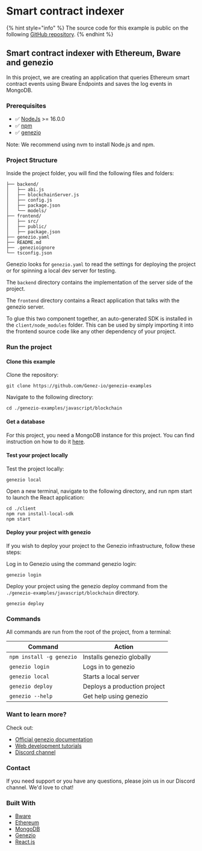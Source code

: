 # Smart contract indexer

{% hint style="info" %}
The source code for this example is public on the following [GitHub repository](https://github.com/Genez-io/genezio-examples/tree/master/javascript/blockchain).
{% endhint %}

## Smart contract indexer with Ethereum, Bware and genezio

In this project, we are creating an application that queries Ethereum smart contract events using Bware Endpoints and saves the log events in MongoDB.

### Prerequisites

* ✅ [NodeJs](https://nodejs.org/) >= 16.0.0
* ✅ [npm](https://genez.io/)
* ✅ [genezio](https://genez.io/)

Note: We recommend using nvm to install Node.js and npm.

### Project Structure

Inside the project folder, you will find the following files and folders:

```
├── backend/
│   ├── abi.js 
│   ├── blockchainServer.js 
│   ├── config.js 
│   ├── package.json
│   └── models/
├── frontend/
│   ├── src/
│   ├── public/
│   ├── package.json
├── genezio.yaml
├── README.md
├── .genezioignore
└── tsconfig.json
```

Genezio looks for `genezio.yaml` to read the settings for deploying the project or for spinning a local dev server for testing.

The `backend` directory contains the implementation of the server side of the project.

The `frontend` directory contains a React application that talks with the genezio server.

To glue this two component together, an auto-generated SDK is installed in the `client/node_modules` folder. This can be used by simply importing it into the frontend source code like any other dependency of your project.

### Run the project

#### Clone this example

Clone the repository:

```
git clone https://github.com/Genez-io/genezio-examples
```

Navigate to the following directory:

```
cd ./genezio-examples/javascript/blockchain
```

#### Get a database

For this project, you need a MongoDB instance for this project. You can find instruction on how to do it [here](https://genez.io/blog/how-to-add-a-mongodb-to-your-genezio-project/).

#### Test your project locally

Test the project locally:

```
genezio local
```

Open a new terminal, navigate to the following directory, and run npm start to launch the React application:

```
cd ./client
npm run install-local-sdk
npm start
```

#### Deploy your project with genezio

If you wish to deploy your project to the Genezio infrastructure, follow these steps:

Log in to Genezio using the command genezio login:

```
genezio login
```

Deploy your project using the genezio deploy command from the `./genezio-examples/javascript/blockchain` directory.

```
genezio deploy
```

### Commands

All commands are run from the root of the project, from a terminal:

| Command                  | Action                       |
| ------------------------ | ---------------------------- |
| `npm install -g genezio` | Installs genezio globally    |
| `genezio login`          | Logs in to genezio           |
| `genezio local`          | Starts a local server        |
| `genezio deploy`         | Deploys a production project |
| `genezio --help`         | Get help using genezio       |

### Want to learn more?

Check out:

* [Official genezio documentation](https://genez.io/docs)
* [Web development tutorials](https://genez.io/blog)
* [Discord channel](https://discord.gg/uc9H5YKjXv)

### Contact

If you need support or you have any questions, please join us in our Discord channel. We'd love to chat!

### Built With

* [Bware](https://bwarelabs.com/)
* [Ethereum](https://ethereum.org/en/)
* [MongoDB](https://www.mongodb.com/atlas/database)
* [Genezio](https://genez.io/)
* [React.js](https://github.com/facebook/react)
